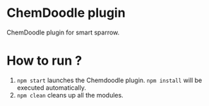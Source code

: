 # ChemDoodle plugin

ChemDoodle plugin for smart sparrow.

# How to run ?

1. `npm start` launches the Chemdoodle plugin. `npm install` will be executed automatically.
2. `npm clean` cleans up all the modules.
